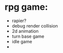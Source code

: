 

# rpg game:
 * rapier?
 * debug render collision
 * 2d animation
 * turn base game
 * idle game
 * 